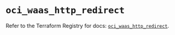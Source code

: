 # `oci_waas_http_redirect`

Refer to the Terraform Registry for docs: [`oci_waas_http_redirect`](https://registry.terraform.io/providers/oracle/oci/6.18.0/docs/resources/waas_http_redirect).
